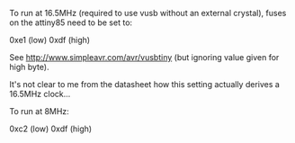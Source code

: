 To run at 16.5MHz (required to use vusb without an external crystal), fuses on the attiny85 need to be set to:

   0xe1 (low) 0xdf (high)

See http://www.simpleavr.com/avr/vusbtiny (but ignoring value given for high byte).

It's not clear to me from the datasheet how this setting actually derives a 16.5MHz clock...

To run at 8MHz:

   0xc2 (low) 0xdf (high)